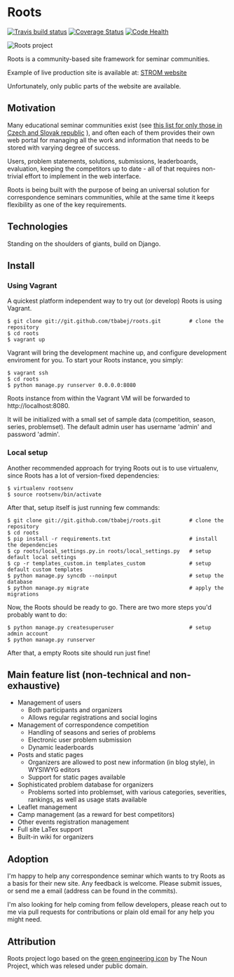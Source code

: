 Roots
=====

[![Travis build status](https://travis-ci.org/tbabej/roots.svg?branch=master)](https://travis-ci.org/tbabej/roots)
[![Coverage Status](https://coveralls.io/repos/tbabej/roots/badge.svg?branch=master)](https://coveralls.io/r/tbabej/roots?branch=master)
[![Code Health](https://landscape.io/github/tbabej/roots/master/landscape.svg?style=flat)](https://landscape.io/github/tbabej/roots/master)

![Roots project](https://raw.githubusercontent.com/tbabej/roots/master/base/static/logo.png  "Roots project")

Roots is a community-based site framework for seminar communities.

Example of live production site is available at: [STROM website](https://seminar.strom.sk/)

Unfortunately, only public parts of the website are available.

Motivation
----------

Many educational seminar communities exist (see [this list for only those in Czech and Slovak republic](http://cs.wikipedia.org/wiki/Koresponden%C4%8Dn%C3%AD_semin%C3%A1%C5%99#P.C5.99ehled_semin.C3.A1.C5.99.C5.AF_v.C4.8Detn.C4.9B_t.C3.A9mat) ), and often each of them provides their own web portal for managing all the work and information that needs to be stored with varying degree of success.

Users, problem statements, solutions, submissions, leaderboards, evaluation, keeping the competitors up to date - all of that requires non-trivial effort to implement in the web interface.

Roots is being built with the purpose of being an universal solution for correspondence seminars communities, while at the same time it keeps flexibility as one of the key requirements.

Technologies
------------

Standing on the shoulders of giants, build on Django.

Install
-------

### Using Vagrant

A quickest platform independent way to try out (or develop) Roots is using
Vagrant.

    $ git clone git://git.github.com/tbabej/roots.git         # clone the repository
    $ cd roots
    $ vagrant up

Vagrant will bring the development machine up, and configure development
enviroment for you. To start your Roots instance, you simply:

    $ vagrant ssh
    $ cd roots
    $ python manage.py runserver 0.0.0.0:8080

Roots instance from within the Vagrant VM will be forwarded
to http://localhost:8080.

It will be initialized with a small set of sample data (competition, season,
series, problemset). The default admin user has username 'admin' and password
'admin'.

### Local setup

Another recommended approach for trying Roots out is to use virtualenv,
since Roots has a lot of version-fixed dependencies:

    $ virtualenv rootsenv
    $ source rootsenv/bin/activate

After that, setup itself is just running few commands:

    $ git clone git://git.github.com/tbabej/roots.git         # clone the repository
    $ cd roots
    $ pip install -r requirements.txt                         # install the dependencies
    $ cp roots/local_settings.py.in roots/local_settings.py   # setup default local settings
    $ cp -r templates_custom.in templates_custom              # setup default custom templates
    $ python manage.py syncdb --noinput                       # setup the database
    $ python manage.py migrate                                # apply the migrations

Now, the Roots should be ready to go. There are two more steps you'd probably want to do:

    $ python manage.py createsuperuser                        # setup admin account
    $ python manage.py runserver

After that, a empty Roots site should run just fine!


Main feature list (non-technical and non-exhaustive)
----------------------------------------------------

* Management of users
  * Both participants and organizers
  * Allows regular registrations and social logins
* Management of correspondence competition
  * Handling of seasons and series of problems
  * Electronic user problem submission
  * Dynamic leaderboards
* Posts and static pages
  * Organizers are allowed to post new information (in blog style), in WYSIWYG editors
  * Support for static pages available
* Sophisticated problem database for organizers
  * Problems sorted into problemset, with various categories, severities, rankings, as well as usage stats available
* Leaflet management
* Camp management (as a reward for best competitors)
* Other events registration management
* Full site LaTex support
* Built-in wiki for organizers

Adoption
--------

I'm happy to help any correspondence seminar which wants to try Roots as a basis for their new site. Any feedback is welcome. Please submit issues, or send me a email (address can be found in the commits).

I'm also looking for help coming from fellow developers, please reach out to me via pull requests for contributions or plain old email for any help you might need.

Attribution
-----------

Roots project logo based on the [green engineering icon](http://thenounproject.com/term/green-engineering/12323/) by The Noun Project, which was relesed under public domain.
